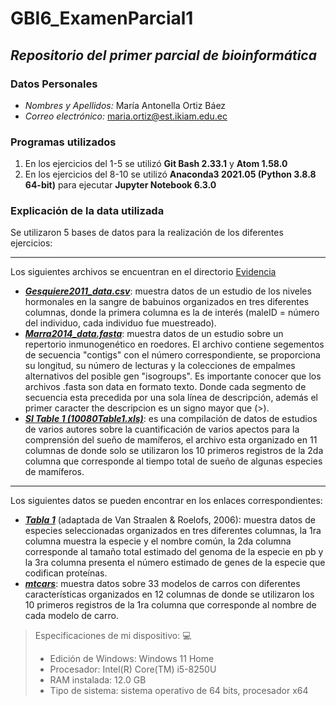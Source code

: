 # GBI6_ExamenParcial1
***Repositorio del primer parcial de bioinformática***
-
### Datos Personales
- *Nombres y Apellidos:* María Antonella Ortiz Báez
- *Correo electrónico:* maria.ortiz@est.ikiam.edu.ec

### Programas utilizados
1. En los ejercicios del 1-5 se utilizó **Git Bash 2.33.1** y **Atom 1.58.0**
2. En los ejercicios del 8-10 se utilizó **Anaconda3 2021.05 (Python 3.8.8 64-bit)** para ejecutar **Jupyter Notebook 6.3.0**

### Explicación de la data utilizada 
Se utilizaron 5 bases de datos para la realización de los diferentes ejercicios:
***
Los siguientes archivos se encuentran en el directorio [Evidencia](https://github.com/AntonellaOrtiz/GBI6_ExamenParcial1/tree/main/Evidencia)
- ***[Gesquiere2011_data.csv](https://github.com/AntonellaOrtiz/GBI6_ExamenParcial1/blob/main/Evidencia/Gesquiere2011_data.csv)***: muestra datos de un estudio de los niveles hormonales en la sangre de babuinos organizados en tres diferentes columnas, donde la primera columna es la de interés (maleID = número del individuo, cada individuo fue muestreado).
- ***[Marra2014_data.fasta](https://github.com/AntonellaOrtiz/GBI6_ExamenParcial1/blob/main/Evidencia/Marra2014_data.fasta)***: muestra datos de un estudio sobre un repertorio inmunogenético en roedores. El archivo contiene segementos de secuencia "contigs" con el número correspondiente, se proporciona su longitud, su número de lecturas y la colecciones de empalmes alternativos del posible gen "isogroups". Es importante conocer que los archivos .fasta son data en formato texto. Donde cada segmento de secuencia esta precedida por una sola línea de descripción, además el primer caracter the descripcion es un signo mayor que (>). 
- ***[SI Table 1 (10080Table1.xls)](https://github.com/AntonellaOrtiz/GBI6_ExamenParcial1/blob/main/Evidencia/10080Table1.xls)***: es una compilación de datos de estudios de varios autores sobre la cuantificación de varios apectos para la comprensión del sueño de mamíferos, el archivo esta organizado en 11 columnas de donde solo se utilizaron los 10 primeros registros de la 2da columna que corresponde al tiempo total de sueño de algunas especies de mamíferos.
****
Los siguientes datos se pueden encontrar en los enlaces correspondientes:
- ***[Tabla 1](https://www.nature.com/scitable/topicpage/eukaryotic-genome-complexity-437/)*** (adaptada de Van Straalen & Roelofs, 2006): muestra datos de especies seleccionadas organizados en tres diferentes columnas, la 1ra columna muestra la especie y el nombre común, la 2da columna corresponde al tamaño total estimado del genoma de la especie en pb y la 3ra columna  presenta el número estimado de genes de la especie que codifican proteínas.
- ***[mtcars](https://github.com/sap0408/mtcars/blob/master/mtcars.csv)***: muestra datos sobre 33 modelos de carros con diferentes características organizados en 12 columnas de donde se utilizaron los 10 primeros registros de la 1ra columna que corresponde al nombre de cada modelo de carro.

> Especificaciones de mi dispositivo: :computer:
> - Edición de Windows: Windows 11 Home
> - Procesador: Intel(R) Core(TM) i5-8250U
> - RAM instalada: 12.0 GB
> - Tipo de sistema: sistema operativo de 64 bits, procesador x64
